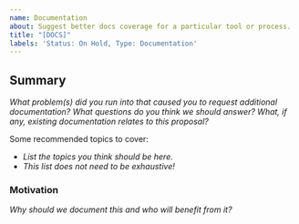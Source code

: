 ```yaml
---
name: Documentation
about: Suggest better docs coverage for a particular tool or process.
title: "[DOCS]"
labels: 'Status: On Hold, Type: Documentation'
---
```


<!--
  To make it easier for us to help you, please include as much useful information as possible.

  Before opening a new issue, please search existing issues https://github.com/kitabisa/mubeng/issues
-->

## Summary

_What problem(s) did you run into that caused you to request additional documentation? What questions do you think we should answer? What, if any, existing documentation relates to this proposal?_

Some recommended topics to cover:

- _List the topics you think should be here._
- _This list does not need to be exhaustive!_

### Motivation

_Why should we document this and who will benefit from it?_
